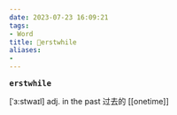 ```yaml
---
date: 2023-07-23 16:09:21
tags: 
- Word
title: 📖erstwhile
aliases: 
- 
---
```


<pre><strong>erstwhile</strong></pre>
[ˈɜ:stwaɪl]
adj. in the past 过去的
[[onetime]]